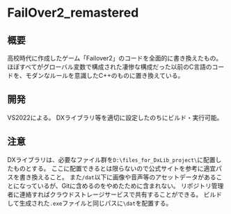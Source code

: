 # FailOver2_remastered

## 概要

高校時代に作成したゲーム「Failover2」のコードを全面的に書き換えたもの。
ほぼすべてがグローバル変数で構成された凄惨な構成だった以前のC言語のコードを、モダンなルールを意識したC++のものに置き換えている。

## 開発

VS2022による。
DXライブラリ等を適切に設定したのちにビルド・実行可能。

## 注意

DXライブラリは、必要なファイル群を`D:\files_for_DxLib_project\`に配置したものとする。
ここに配置できるとは限らないので公式サイトを参考に適宜パスを書き換えること。
また`/dat`以下に画像や音声等のアセットデータがあることになっているが、Gitに含めるのをやめたために含まれない。
リポジトリ管理者に連絡すればクラウドストレージサービスで共有することができる。
ビルドして生成された`.exe`ファイルと同じパスに`\dat`を配置する。